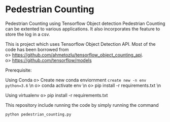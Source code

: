 # Pedestrian Counting
Pedestrian Counting using Tensorflow Object detection
Pedestrian Counting can be extented to various applications.
It also incorporates the feature to store the log in a csv.

This is project which uses Tensorflow Object Detection API. Most of the code has been borrowed from <br>
   o> https://github.com/ahmetozlu/tensorflow_object_counting_api. <br>
   o> https://github.com/tensorflow/models <br>
   
Prerequisite:
   
   Using Conda
      o> Create new conda enviornment ``` create new -n env python=3.6 ``` \n
      o> conda activate env \n
      o> pip install -r requirements.txt \n
   
   Using virtualenv
      o> pip install -r requirements.txt

This repository include running the code by simply running the command

``` python pedestrian_counting.py ```





 
